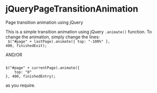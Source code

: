 # jQueryPageTransitionAnimation
Page transition animation using jQuery

This is a simple transition animation using jQuery <code>.animate()</code> function.
To change the animation, simply change the lines:<br/>
<code>
$("#page" + lastPage).animate({
	top: "-100%"
}, 400, finishedExit);
</code>

AND/OR

<code>
$("#page" + currentPage).animate({
	top: "0"
}, 400, finishedEntry);
</code>

as you require.
